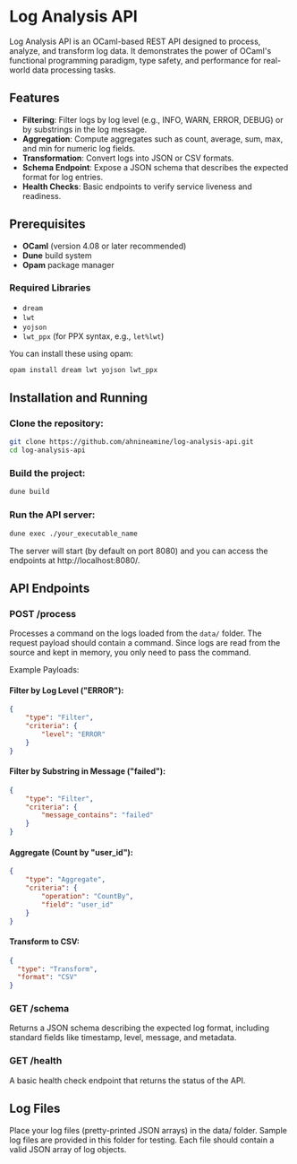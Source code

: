 # Log Analysis API

Log Analysis API is an OCaml-based REST API designed to process, analyze, and transform log data. It demonstrates the power of OCaml's functional programming paradigm, type safety, and performance for real-world data processing tasks.

## Features

- **Filtering**: Filter logs by log level (e.g., INFO, WARN, ERROR, DEBUG) or by substrings in the log message.
- **Aggregation**: Compute aggregates such as count, average, sum, max, and min for numeric log fields.
- **Transformation**: Convert logs into JSON or CSV formats.
- **Schema Endpoint**: Expose a JSON schema that describes the expected format for log entries.
- **Health Checks**: Basic endpoints to verify service liveness and readiness.

## Prerequisites

- **OCaml** (version 4.08 or later recommended)
- **Dune** build system
- **Opam** package manager

### Required Libraries

- `dream`
- `lwt`
- `yojson`
- `lwt_ppx` (for PPX syntax, e.g., `let%lwt`)

You can install these using opam:

```sh
opam install dream lwt yojson lwt_ppx
```

## Installation and Running
### Clone the repository:  
```sh
git clone https://github.com/ahnineamine/log-analysis-api.git
cd log-analysis-api
```
### Build the project:  
```sh
dune build
```

### Run the API server:
```sh
dune exec ./your_executable_name
```

The server will start (by default on port 8080) and you can access the endpoints at http://localhost:8080/.

## API Endpoints
### POST /process
Processes a command on the logs loaded from the `data/` folder. The request payload should contain a command. Since logs are read from the source and kept in memory, you only need to pass the command.

Example Payloads:

#### Filter by Log Level ("ERROR"):  
```json
{
    "type": "Filter",
    "criteria": {
        "level": "ERROR"
    }
}
```

#### Filter by Substring in Message ("failed"):  
```json
{
    "type": "Filter",
    "criteria": {
        "message_contains": "failed"
    }
}
```

#### Aggregate (Count by "user_id"):
```json
{
    "type": "Aggregate",
    "criteria": {
        "operation": "CountBy",
        "field": "user_id"
    }
}
```

#### Transform to CSV:
```json
{
  "type": "Transform",
  "format": "CSV"
}
```

### GET /schema
Returns a JSON schema describing the expected log format, including standard fields like timestamp, level, message, and metadata.

### GET /health
A basic health check endpoint that returns the status of the API.

## Log Files
Place your log files (pretty-printed JSON arrays) in the data/ folder. Sample log files are provided in this folder for testing. Each file should contain a valid JSON array of log objects.